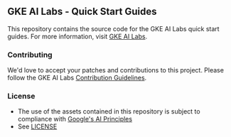 ## GKE AI Labs - Quick Start Guides
This repository contains the source code for the GKE AI Labs quick start guides.
For more information, visit [GKE AI Labs](https://gke-ai-labs.dev).

### Contributing
We'd love to accept your patches and contributions to this project. Please follow the GKE AI Labs [Contribution Guidelines](https://github.com/ai-on-gke/website/blob/main/CONTRIBUTING.md).

### License
* The use of the assets contained in this repository is subject to compliance with [Google's AI Principles](https://ai.google/responsibility/principles/)
* See [LICENSE](/LICENSE)
